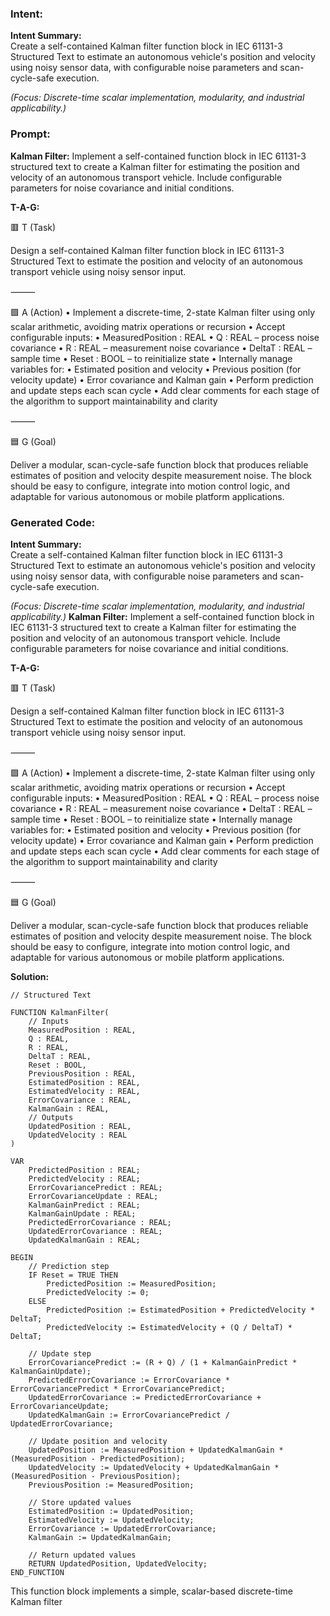 ### Intent:
**Intent Summary:**  
Create a self-contained Kalman filter function block in IEC 61131-3 Structured Text to estimate an autonomous vehicle's position and velocity using noisy sensor data, with configurable noise parameters and scan-cycle-safe execution.  

*(Focus: Discrete-time scalar implementation, modularity, and industrial applicability.)*

### Prompt:
**Kalman Filter:**
Implement a self-contained function block in IEC 61131-3 structured text to create a Kalman filter for estimating the position and velocity of an autonomous transport vehicle. Include configurable parameters for noise covariance and initial conditions.

**T-A-G:**

🟥 T (Task)

Design a self-contained Kalman filter function block in IEC 61131-3 Structured Text to estimate the position and velocity of an autonomous transport vehicle using noisy sensor input.

⸻

🟩 A (Action)
	•	Implement a discrete-time, 2-state Kalman filter using only scalar arithmetic, avoiding matrix operations or recursion
	•	Accept configurable inputs:
	•	MeasuredPosition : REAL
	•	Q : REAL – process noise covariance
	•	R : REAL – measurement noise covariance
	•	DeltaT : REAL – sample time
	•	Reset : BOOL – to reinitialize state
	•	Internally manage variables for:
	•	Estimated position and velocity
	•	Previous position (for velocity update)
	•	Error covariance and Kalman gain
	•	Perform prediction and update steps each scan cycle
	•	Add clear comments for each stage of the algorithm to support maintainability and clarity

⸻

🟦 G (Goal)

Deliver a modular, scan-cycle-safe function block that produces reliable estimates of position and velocity despite measurement noise. The block should be easy to configure, integrate into motion control logic, and adaptable for various autonomous or mobile platform applications.

### Generated Code:
**Intent Summary:**  
Create a self-contained Kalman filter function block in IEC 61131-3 Structured Text to estimate an autonomous vehicle's position and velocity using noisy sensor data, with configurable noise parameters and scan-cycle-safe execution.  

*(Focus: Discrete-time scalar implementation, modularity, and industrial applicability.)*
**Kalman Filter:**
Implement a self-contained function block in IEC 61131-3 structured text to create a Kalman filter for estimating the position and velocity of an autonomous transport vehicle. Include configurable parameters for noise covariance and initial conditions.

**T-A-G:**

🟥 T (Task)

Design a self-contained Kalman filter function block in IEC 61131-3 Structured Text to estimate the position and velocity of an autonomous transport vehicle using noisy sensor input.

⸻

🟩 A (Action)
	•	Implement a discrete-time, 2-state Kalman filter using only scalar arithmetic, avoiding matrix operations or recursion
	•	Accept configurable inputs:
	•	MeasuredPosition : REAL
	•	Q : REAL – process noise covariance
	•	R : REAL – measurement noise covariance
	•	DeltaT : REAL – sample time
	•	Reset : BOOL – to reinitialize state
	•	Internally manage variables for:
	•	Estimated position and velocity
	•	Previous position (for velocity update)
	•	Error covariance and Kalman gain
	•	Perform prediction and update steps each scan cycle
	•	Add clear comments for each stage of the algorithm to support maintainability and clarity

⸻

🟦 G (Goal)

Deliver a modular, scan-cycle-safe function block that produces reliable estimates of position and velocity despite measurement noise. The block should be easy to configure, integrate into motion control logic, and adaptable for various autonomous or mobile platform applications.

**Solution:**

```
// Structured Text

FUNCTION KalmanFilter(
    // Inputs
    MeasuredPosition : REAL,
    Q : REAL,
    R : REAL,
    DeltaT : REAL,
    Reset : BOOL,
    PreviousPosition : REAL,
    EstimatedPosition : REAL,
    EstimatedVelocity : REAL,
    ErrorCovariance : REAL,
    KalmanGain : REAL,
    // Outputs
    UpdatedPosition : REAL,
    UpdatedVelocity : REAL
)

VAR
    PredictedPosition : REAL;
    PredictedVelocity : REAL;
    ErrorCovariancePredict : REAL;
    ErrorCovarianceUpdate : REAL;
    KalmanGainPredict : REAL;
    KalmanGainUpdate : REAL;
    PredictedErrorCovariance : REAL;
    UpdatedErrorCovariance : REAL;
    UpdatedKalmanGain : REAL;

BEGIN
    // Prediction step
    IF Reset = TRUE THEN
        PredictedPosition := MeasuredPosition;
        PredictedVelocity := 0;
    ELSE
        PredictedPosition := EstimatedPosition + PredictedVelocity * DeltaT;
        PredictedVelocity := EstimatedVelocity + (Q / DeltaT) * DeltaT;

    // Update step
    ErrorCovariancePredict := (R + Q) / (1 + KalmanGainPredict * KalmanGainUpdate);
    PredictedErrorCovariance := ErrorCovariance * ErrorCovariancePredict * ErrorCovariancePredict;
    UpdatedErrorCovariance := PredictedErrorCovariance + ErrorCovarianceUpdate;
    UpdatedKalmanGain := ErrorCovariancePredict / UpdatedErrorCovariance;

    // Update position and velocity
    UpdatedPosition := MeasuredPosition + UpdatedKalmanGain * (MeasuredPosition - PredictedPosition);
    UpdatedVelocity := UpdatedVelocity + UpdatedKalmanGain * (MeasuredPosition - PreviousPosition);
    PreviousPosition := MeasuredPosition;

    // Store updated values
    EstimatedPosition := UpdatedPosition;
    EstimatedVelocity := UpdatedVelocity;
    ErrorCovariance := UpdatedErrorCovariance;
    KalmanGain := UpdatedKalmanGain;

    // Return updated values
    RETURN UpdatedPosition, UpdatedVelocity;
END_FUNCTION
```

This function block implements a simple, scalar-based discrete-time Kalman filter
